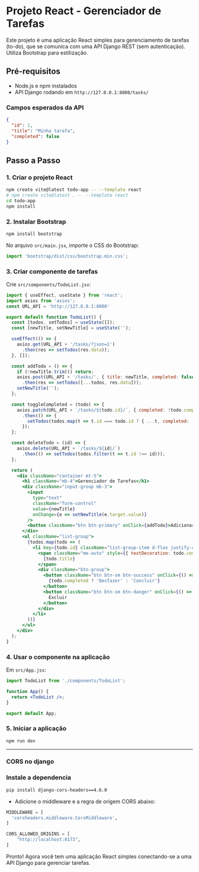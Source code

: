 # Projeto React - Gerenciador de Tarefas

Este projeto é uma aplicação React simples para gerenciamento de tarefas (to-do), que se comunica com uma API Django REST (sem autenticação). Utiliza Bootstrap para estilização.

## Pré-requisitos

- Node.js e npm instalados
- API Django rodando em `http://127.0.0.1:8000/tasks/`

### Campos esperados da API

```json
{
  "id": 1,
  "title": "Minha tarefa",
  "completed": false
}
```

## Passo a Passo

### 1. Criar o projeto React

```bash
npm create vite@latest todo-app -- --template react
# npm create vite@latest . -- --template react
cd todo-app
npm install
```

### 2. Instalar Bootstrap

```bash
npm install bootstrap
```

No arquivo `src/main.jsx`, importe o CSS do Bootstrap:

```jsx
import 'bootstrap/dist/css/bootstrap.min.css';
```

### 3. Criar componente de tarefas

Crie `src/components/TodoList.jsx`:

```jsx
import { useEffect, useState } from 'react';
import axios from 'axios';
const URL_API = 'http://127.0.0.1:8000'

export default function TodoList() {
  const [todos, setTodos] = useState([]);
  const [newTitle, setNewTitle] = useState('');

  useEffect(() => {
    axios.get(URL_API + '/tasks/?json=1')
      .then(res => setTodos(res.data));
  }, []);

  const addTodo = () => {
    if (!newTitle.trim()) return;
    axios.post(URL_API + '/tasks/', { title: newTitle, completed: false })
      .then(res => setTodos([...todos, res.data]));
    setNewTitle('');
  };

  const toggleCompleted = (todo) => {
    axios.patch(URL_API + `/tasks/${todo.id}/`, { completed: !todo.completed })
      .then(() => {
        setTodos(todos.map(t => t.id === todo.id ? { ...t, completed: !t.completed } : t));
      });
  };

  const deleteTodo = (id) => {
    axios.delete(URL_API + `/tasks/${id}/`)
      .then(() => setTodos(todos.filter(t => t.id !== id)));
  };

  return (
    <div className="container mt-5">
      <h1 className="mb-4">Gerenciador de Tarefas</h1>
      <div className="input-group mb-3">
        <input
          type="text"
          className="form-control"
          value={newTitle}
          onChange={e => setNewTitle(e.target.value)}
        />
        <button className="btn btn-primary" onClick={addTodo}>Adicionar</button>
      </div>
      <ul className="list-group">
        {todos.map(todo => (
          <li key={todo.id} className="list-group-item d-flex justify-content-between align-items-center">
            <span className="me-auto" style={{ textDecoration: todo.completed ? 'line-through' : 'none' }}>
              {todo.title}
            </span>
            <div className="btn-group">
              <button className="btn btn-sm btn-success" onClick={() => toggleCompleted(todo)}>
                {todo.completed ? 'Desfazer' : 'Concluir'}
              </button>
              <button className="btn btn-sm btn-danger" onClick={() => deleteTodo(todo.id)}>
                Excluir
              </button>
            </div>
          </li>
        ))}
      </ul>
    </div>
  );
}

```

### 4. Usar o componente na aplicação

Em `src/App.jsx`:

```jsx
import TodoList from './components/TodoList';

function App() {
  return <TodoList />;
}

export default App;
```

### 5. Iniciar a aplicação

```bash
npm run dev
```

---

### CORS no django

### Instale a dependencia
```bash
pip install django-cors-headers==4.6.0
```

- Adicione o middleware e a regra de origem CORS abaixo:

```python
MIDDLEWARE = [
  'corsheaders.middleware.CorsMiddleware',
]

CORS_ALLOWED_ORIGINS = [
    "http://localhost:8173",
]

```

Pronto! Agora você tem uma aplicação React simples conectando-se a uma API Django para gerenciar tarefas.